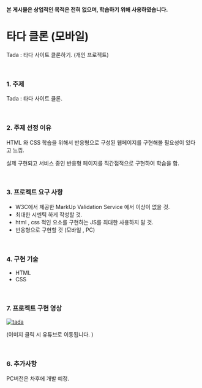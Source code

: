 

**본 게시물은 상업적인 목적은 전혀 없으며, 학습하기 위해 사용하였습니다.**

# 타다 클론 (모바일)

Tada : 타다 사이트 클론하기. (개인 프로젝트)

<br/>

### 1. 주제

Tada : 타다 사이트 클론.

<br/>

### 2. 주제 선정 이유

 HTML 와 CSS 학습을 위해서 반응형으로 구성된 웹페이지를 구현해볼 필요성이 있다고 느낌.

 실제 구현되고 서비스 중인 반응형 페이지를 직간접적으로 구현하여 학습을 함.

<br/>

### 3. 프로젝트 요구 사항

- W3C에서 제공한 MarkUp Validation Service 에서 이상이 없을 것.
- 최대한 시멘틱 하게 작성할 것.
- html , css 적인 요소를 구현하는 JS를 최대한 사용하지 말 것.
- 반응형으로 구현할 것 (모바일 ,  PC)

<br/>

### 4. 구현 기술

- HTML
- CSS

<br/>

### 7. 프로젝트 구현 영상

[![tada](https://user-images.githubusercontent.com/31315644/70048762-6c447380-160e-11ea-96f7-6c670fd807a8.jpeg)](https://www.youtube.com/watch?v=8IVSUKfnl_I&feature=youtu.be)

(이미지 클릭 시 유튜브로 이동됩니다. )

<br/>

### 6. 추가사항

PC버전은 차후에 개발 예정.

<br/>